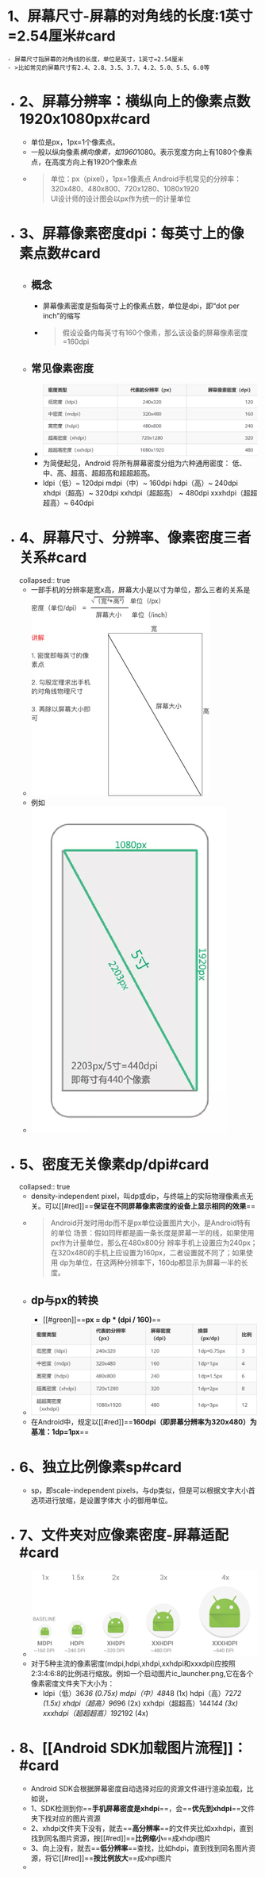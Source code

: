 # 1、屏幕尺寸-屏幕的对角线的长度:1英寸=2.54厘米#card
	- 屏幕尺寸指屏幕的对角线的长度，单位是英寸，1英寸=2.54厘米
	- >比如常见的屏幕尺寸有2.4、2.8、3.5、3.7、4.2、5.0、5.5、6.0等
- # 2、屏幕分辨率：横纵向上的像素点数1920x1080px#card
	- 单位是px，1px=1个像素点。
	- 一般以纵向像素*横向像素，如1960*1080。表示宽度方向上有1080个像素点，在高度方向上有1920个像素点
	- >单位：px（pixel），1px=1像素点
	  Android手机常见的分辨率：320x480、480x800、720x1280、1080x1920\
	  UI设计师的设计图会以px作为统一的计量单位
- # 3、屏幕像素密度dpi：每英寸上的像素点数#card
	- ## 概念
		- 屏幕像素密度是指每英寸上的像素点数，单位是dpi，即“dot per inch”的缩写
		- >假设设备内每英寸有160个像素，那么该设备的屏幕像素密度=160dpi
	- ## 常见像素密度
		- ![image.png](../assets/image_1692948120235_0.png)
		- 为简便起见，Android 将所有屏幕密度分组为六种通用密度： 低、中、高、超高、超超高和超超超高。
		- ldpi（低）~ 120dpi
		  mdpi（中）~ 160dpi
		  hdpi（高）~ 240dpi
		  xhdpi（超高）~ 320dpi
		  xxhdpi（超超高） ~ 480dpi
		  xxxhdpi（超超超高）~ 640dpi
- # 4、屏幕尺寸、分辨率、像素密度三者关系#card
  collapsed:: true
	- 一部手机的分辨率是宽x高，屏幕大小是以寸为单位，那么三者的关系是
	- ![image.png](../assets/image_1692948200024_0.png)
	- 例如
	- ![image.png](../assets/image_1692948279310_0.png)
- # 5、密度无关像素dp/dpi#card
  collapsed:: true
	- density-independent pixel，叫dp或dip，与终端上的实际物理像素点无关。可以[[#red]]==**保证在不同屏幕像素密度的设备上显示相同的效果**==
	- >Android开发时用dp而不是px单位设置图片大小，是Android特有的单位
	  场景：假如同样都是画一条长度是屏幕一半的线，如果使用px作为计量单位，那么在480x800分
	  辨率手机上设置应为240px；在320x480的手机上应设置为160px，二者设置就不同了；如果使用
	  dp为单位，在这两种分辨率下，160dp都显示为屏幕一半的长度。
	- ## dp与px的转换
		- [[#green]]==**px = dp * (dpi / 160)**==
	- ![image.png](../assets/image_1692948465134_0.png)
	- 在Android中，规定以[[#red]]==**160dpi（即屏幕分辨率为320x480）为基准：1dp=1px**==
- # 6、独立比例像素sp#card
	- sp，即scale-independent pixels，与dp类似，但是可以根据文字大小首选项进行放缩，是设置字体大
	  小的御用单位。
- # 7、文件夹对应像素密度-屏幕适配#card
	- ![image.png](../assets/image_1684423210732_0.png)
	- 对于5种主流的像素密度(mdpi,hdpi,xhdpi,xxhdpi和xxxdpi)应按照2:3:4:6:8的比例进行缩放。例如一个启动图片ic_launcher.png,它在各个像素密度文件夹下大小为：
		- ldpi（低）36*36 (0.75x)
		  mdpi（中）48*48 (1x)
		  hdpi（高）72*72 (1.5x)
		  xhdpi（超高）96*96 (2x)
		  xxhdpi（超超高）144*144 (3x)
		  xxxhdpi（超超超高）192*192 (4x)
- # 8、[[Android SDK加载图片流程]]：#card
	- Android SDK会根据屏幕密度自动选择对应的资源文件进行渲染加载，比如说，
	- 1、SDK检测到你==**手机屏幕密度是xhdpi**==，会==**优先到xhdpi**==文件夹下找对应的图片资源
	- 2、xhdpi文件夹下没有，就去==**高分辨率**==的文件夹比如xxhdpi，直到找到同名图片资源，按[[#red]]==**比例缩小**==成xhdpi图片
	- 3、向上没有，就去==**低分辨率**==查找，比如hdpi，直到找到同名图片资源，将它[[#red]]==**按比例放大**==成xhpi图片
	-
